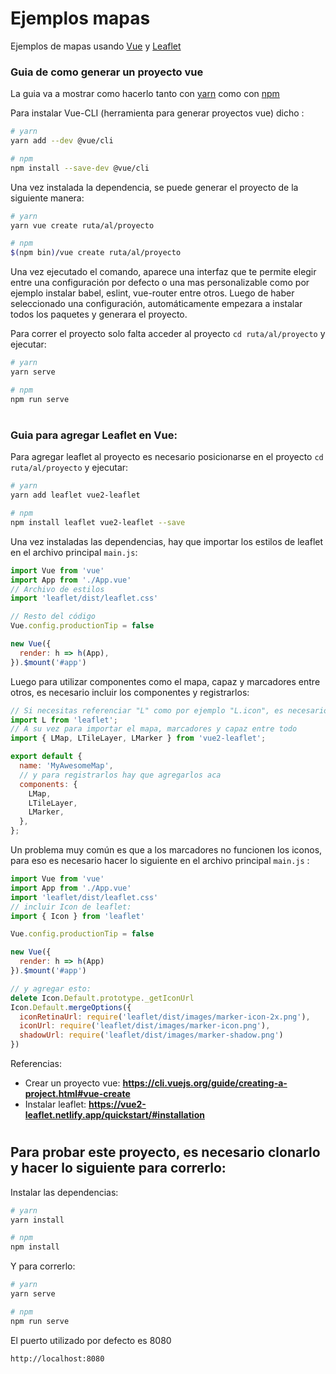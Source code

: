 # Ejemplos mapas
Ejemplos de mapas usando [Vue](https://vue2-leaflet.netlify.app/) y [Leaflet](https://leafletjs.com/)

### Guia de como generar un proyecto vue
La guia va a mostrar como hacerlo tanto con [yarn](https://yarnpkg.com/) como con [npm](https://www.npmjs.com/)

Para instalar Vue-CLI (herramienta para generar proyectos vue) dicho :

```bash
# yarn
yarn add --dev @vue/cli

# npm
npm install --save-dev @vue/cli
```

Una vez instalada la dependencia, se puede generar el proyecto de la siguiente manera:

```bash
# yarn
yarn vue create ruta/al/proyecto

# npm
$(npm bin)/vue create ruta/al/proyecto
```

Una vez ejecutado el comando, aparece una interfaz que te permite elegir entre una configuración por defecto o una mas personalizable como por ejemplo instalar babel, eslint, vue-router entre otros.
Luego de haber seleccionado una configuración, automáticamente empezara a instalar todos los paquetes y generara el proyecto.

Para correr el proyecto solo falta acceder al proyecto `cd ruta/al/proyecto` y ejecutar:

```bash
# yarn
yarn serve

# npm
npm run serve
```


#

### Guia para agregar Leaflet en Vue:

Para agregar leaflet al proyecto es necesario posicionarse en el proyecto `cd ruta/al/proyecto` y ejecutar:

```bash
# yarn
yarn add leaflet vue2-leaflet

# npm
npm install leaflet vue2-leaflet --save
```

Una vez instaladas las dependencias, hay que importar los estilos de leaflet en el archivo principal `main.js`:

```js
import Vue from 'vue'
import App from './App.vue'
// Archivo de estilos
import 'leaflet/dist/leaflet.css'

// Resto del código
Vue.config.productionTip = false

new Vue({
  render: h => h(App),
}).$mount('#app')
```

Luego para utilizar componentes como el mapa, capaz y marcadores entre otros, es necesario incluir los componentes y registrarlos:

```js
// Si necesitas referenciar "L" como por ejemplo "L.icon", es necesario importarlo explicitamente en tu componente
import L from 'leaflet';
// A su vez para importar el mapa, marcadores y capaz entre todo
import { LMap, LTileLayer, LMarker } from 'vue2-leaflet';

export default {
  name: 'MyAwesomeMap',
  // y para registrarlos hay que agregarlos aca
  components: {
    LMap,
    LTileLayer,
    LMarker,
  },
};
```

Un problema muy común es que a los marcadores no funcionen los iconos, para eso es necesario hacer lo siguiente en el archivo principal `main.js` :

```js
import Vue from 'vue'
import App from './App.vue'
import 'leaflet/dist/leaflet.css'
// incluir Icon de leaflet:
import { Icon } from 'leaflet'

Vue.config.productionTip = false

new Vue({
  render: h => h(App)
}).$mount('#app')

// y agregar esto:
delete Icon.Default.prototype._getIconUrl
Icon.Default.mergeOptions({
  iconRetinaUrl: require('leaflet/dist/images/marker-icon-2x.png'),
  iconUrl: require('leaflet/dist/images/marker-icon.png'),
  shadowUrl: require('leaflet/dist/images/marker-shadow.png')
})
```

Referencias:

- Crear un proyecto vue: __https://cli.vuejs.org/guide/creating-a-project.html#vue-create__
- Instalar leaflet: __https://vue2-leaflet.netlify.app/quickstart/#installation__

#


## Para probar este proyecto, es necesario clonarlo y hacer lo siguiente para correrlo:

Instalar las dependencias:

```bash
# yarn
yarn install

# npm
npm install
```

Y para correrlo:

```bash
# yarn
yarn serve

# npm
npm run serve
```

El puerto utilizado por defecto es 8080

`http://localhost:8080`
